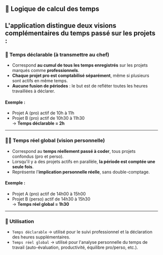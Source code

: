 ## 🧠 Logique de calcul des temps
L'application distingue **deux visions complémentaires** du temps passé sur les projets :
---
### 🧾 Temps déclarable (à transmettre au chef)
- Correspond **au cumul de tous les temps enregistrés** sur les projets marqués comme **professionnels**.
- **Chaque projet pro est comptabilisé séparément**, même si plusieurs sont actifs en même temps.
- **Aucune fusion de périodes** : le but est de refléter toutes les heures travaillées à déclarer.
#### Exemple :
- Projet A (pro) actif de 10h à 11h  
- Projet B (pro) actif de 10h30 à 11h30  
→ **Temps déclarable = 2h**
---
### 👨‍💻 Temps réel global (vision personnelle)
- Correspond au **temps réellement passé à coder**, tous projets confondus (pro et perso).
- Lorsqu'il y a des projets actifs en parallèle, **la période est comptée une seule fois**.
- Représente l'**implication personnelle réelle**, sans double-comptage.
#### Exemple :
- Projet A (pro) actif de 14h00 à 15h00  
- Projet B (perso) actif de 14h30 à 15h30  
→ **Temps réel global = 1h30**
---
### 🎯 Utilisation
- `Temps déclarable` → utilisé pour le suivi professionnel et la déclaration des heures supplémentaires.  
- `Temps réel global` → utilisé pour l'analyse personnelle du temps de travail (auto-évaluation, productivité, équilibre pro/perso, etc.).